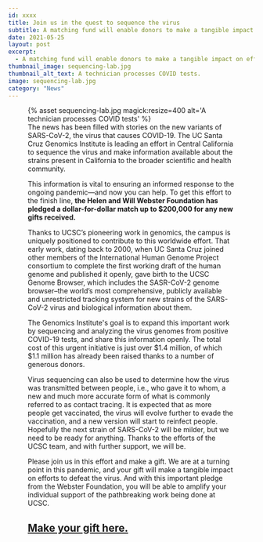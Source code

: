 ```yaml
---
id: xxxx
title: Join us in the quest to sequence the virus
subtitle: A matching fund will enable donors to make a tangible impact on efforts to defeat SARS-CoV-2
date: 2021-05-25
layout: post
excerpt:
  - A matching fund will enable donors to make a tangible impact on efforts to defeat SARS-CoV-2
thumbnail_image: sequencing-lab.jpg
thumbnail_alt_text: A technician processes COVID tests.
image: sequencing-lab.jpg
category: "News"
---
```

<figure class="inline-image right">
{% asset sequencing-lab.jpg magick:resize=400 alt='A technician processes COVID tests' %}
<figcaption>The news has been filled with stories on the new variants of SARS-CoV-2, the virus that causes COVID-19. The UC Santa Cruz Genomics Institute is leading an effort in Central California to sequence the virus and make information available about the strains present in California to the broader scientific and health community. 

This information is vital to ensuring an informed response to the ongoing pandemic—and now you can help. To get this effort to the finish line, **the Helen and Will Webster Foundation has pledged a dollar-for-dollar match up to $200,000 for any new gifts received.** 

Thanks to UCSC’s pioneering work in genomics, the campus is uniquely positioned to contribute to this worldwide effort. That early work, dating back to 2000, when UC Santa Cruz joined other members of the International Human Genome Project consortium to complete the first working draft of the human genome and published it openly, gave birth to the UCSC Genome Browser, which includes the SASR-CoV-2 genome browser–the world’s most comprehensive, publicly available and unrestricted tracking system for new strains of the SARS-CoV-2 virus and biological information about them. 

The Genomics Institute's goal is to expand this important work by sequencing and analyzing the virus genomes from positive COVID-19 tests, and share this information openly. The total cost of this urgent initiative is just over $1.4 million, of which $1.1 million has already been raised thanks to a number of generous donors.

Virus sequencing can also be used to determine how the virus was transmitted between people, i.e., who gave it to whom, a new and much more accurate form of what is commonly referred to as contact tracing. It is expected that as more people get vaccinated, the virus will evolve further to evade the vaccination, and a new version will start to reinfect people. Hopefully the next strain of SARS-CoV-2 will be milder, but we need to be ready for anything. Thanks to the efforts of the UCSC team, and with further support, we will be.

Please join us in this effort and make a gift. We are at a turning point in this pandemic, and your gift will make a tangible impact on efforts to defeat the virus. And with this important pledge from the Webster Foundation, you will be able to amplify your individual support of the pathbreaking work being done at UCSC.

[Make your gift here.](https://secure.ucsc.edu/s/1069/bp18/interior.aspx?sid=1069&gid=1001&pgid=780&cid=1749&dids=1078&appealcode=5SE031821GENSEQ)
---
